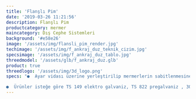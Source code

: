 ```yaml
---
title: 'Flanşlı Pim'
date: '2019-03-26 11:21:56'
description: Flanşlı Pim
productcategory: mermer
maincategory: Dış Cephe Sistemleri
background: '#e58e26'
image: '/assets/img/flansli_pim_render.jpg'
techimage: '/assets/img/f_ankraj_duz_teknik_cizim.jpg'
specsimage: '/assets/img/f_ankraj_duz_tablo.jpg'
threedmodel: '/assets/glb/f_ankraj_duz.glb'
product: true
threedlogo: '/assets/img/3d_logo.png'
specs: "●  Ayar vidası üzerine yerleştirilip mermerlerin sabitlenmesine yarar.

●  Ürünler isteğe göre TS 149 elektro galvaniz, TS 822 pregalvaniz , 304 ve 430 paslanmaz çelikten üretilebilmektedir."
---
```

